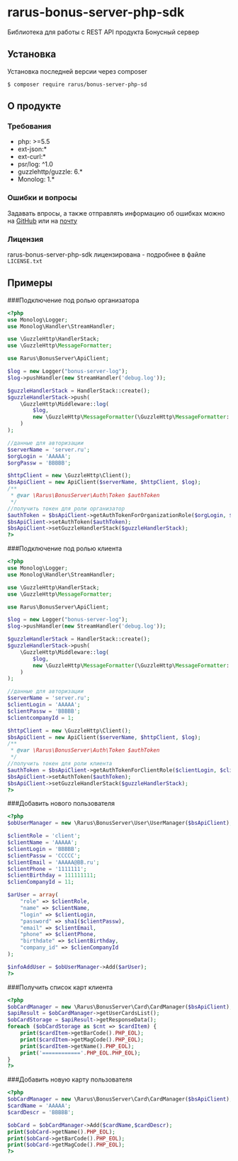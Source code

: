 # rarus-bonus-server-php-sdk

Библиотека для работы с REST API продукта Бонусный сервер

## Установка

Установка последней версии через composer

```
$ composer require rarus/bonus-server-php-sd
```

## О продукте

### Требования

* php: >=5.5
* ext-json:*
* ext-curl:*
* psr/log: ^1.0
* guzzlehttp/guzzle: 6.*
* Monolog: 1.*

### Ошибки и вопросы

Задавать впросы, а также отправлять информацию об ошибках можно на [GitHub](https://github.com/rarus/bonus-server-php-sdk/issues) или на [почту](mailto:eran@rarus.ru)


### Лицензия

rarus-bonus-server-php-sdk лицензирована - подробнее в файле ```LICENSE.txt```

## Примеры

###Подключение под ролью организатора

```php
<?php
use Monolog\Logger;
use Monolog\Handler\StreamHandler;

use \GuzzleHttp\HandlerStack;
use \GuzzleHttp\MessageFormatter;

use Rarus\BonusServer\ApiClient;

$log = new Logger("bonus-server-log");
$log->pushHandler(new StreamHandler('debug.log'));

$guzzleHandlerStack = HandlerStack::create();
$guzzleHandlerStack->push(
    \GuzzleHttp\Middleware::log(
        $log,
        new \GuzzleHttp\MessageFormatter(\GuzzleHttp\MessageFormatter::DEBUG)
    )
);

//данные для авторизации
$serverName = 'server.ru';
$orgLogin = 'AAAAA';
$orgPassw = 'BBBBB';

$httpClient = new \GuzzleHttp\Client();
$bsApiClient = new ApiClient($serverName, $httpClient, $log);
/**
 * @var \Rarus\BonusServer\Auth\Token $authToken
 */
//получить токен для роли организатор
$authToken = $bsApiClient->getAuthTokenForOrganizationRole($orgLogin, $orgPassw);
$bsApiClient->setAuthToken($authToken);
$bsApiClient->setGuzzleHandlerStack($guzzleHandlerStack);
?>
```

###Подключение под ролью клиента

```php
<?php
use Monolog\Logger;
use Monolog\Handler\StreamHandler;

use \GuzzleHttp\HandlerStack;
use \GuzzleHttp\MessageFormatter;

use Rarus\BonusServer\ApiClient;

$log = new Logger("bonus-server-log");
$log->pushHandler(new StreamHandler('debug.log'));

$guzzleHandlerStack = HandlerStack::create();
$guzzleHandlerStack->push(
    \GuzzleHttp\Middleware::log(
        $log,
        new \GuzzleHttp\MessageFormatter(\GuzzleHttp\MessageFormatter::DEBUG)
    )
);

//данные для авторизации
$serverName = 'server.ru';
$clientLogin = 'AAAAA';
$clientPassw = 'BBBBB';
$clientcompanyId = 1;

$httpClient = new \GuzzleHttp\Client();
$bsApiClient = new ApiClient($serverName, $httpClient, $log);
/**
 * @var \Rarus\BonusServer\Auth\Token $authToken
 */
//получить токен для роли клиента
$authToken = $bsApiClient->getAuthTokenForClientRole($clientLogin, $clientPassw, $clientcompanyId);
$bsApiClient->setAuthToken($authToken);
$bsApiClient->setGuzzleHandlerStack($guzzleHandlerStack);
?>
```

###Добавить нового пользователя

```php
<?php
$obUserManager = new \Rarus\BonusServer\User\UserManager($bsApiClient);

$clientRole = 'client';
$clientName = 'AAAAA';
$clientLogin = 'BBBBB';
$clientPassw = 'CCCCC';
$clientEmail = 'AAAAA@BB.ru';
$clientPhone = '1111111';
$clientBirthday = 111111111;
$clienCompanyId = 11;

$arUser = array(
    "role" => $clientRole,
    "name" => $clientName,
    "login" => $clientLogin,
    "password" => sha1($clientPassw),
    "email" => $clientEmail,
    "phone" => $clientPhone,
    "birthdate" => $clientBirthday,
    "company_id" => $clienCompanyId
);

$infoAddUser = $obUserManager->Add($arUser);
?>
```


###Получить список карт клиента

```php
<?php
$obCardManager = new \Rarus\BonusServer\Card\CardManager($bsApiClient);
$apiResult = $obCardManager->getUserCardsList();
$obCardStorage = $apiResult->getResponseData();
foreach ($obCardStorage as $cnt => $cardItem) {
    print($cardItem->getBarCode().PHP_EOL);
    print($cardItem->getMagCode().PHP_EOL);
    print($cardItem->getName().PHP_EOL);
    print('============'.PHP_EOL.PHP_EOL);
}
?>
```

###Добавить новую карту пользователя

```php
<?php
$obCardManager = new \Rarus\BonusServer\Card\CardManager($bsApiClient);
$cardName = 'AAAAA';
$cardDescr = 'BBBBB';

$obCard = $obCardManager->Add($cardName,$cardDescr);
print($obCard->getName().PHP_EOL);
print($obCard->getBarCode().PHP_EOL);
print($obCard->getMagCode().PHP_EOL);
?>